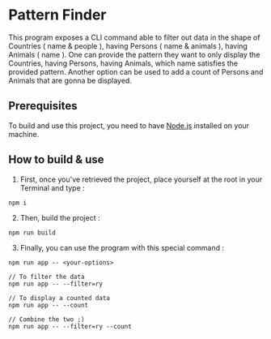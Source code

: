 # Pattern Finder

This program exposes a CLI command able to filter out data in the shape of Countries ( name & people ), having Persons
( name & animals ), having Animals ( name ).
One can provide the pattern they want to only display the Countries, having Persons, having Animals, which name satisfies
the provided pattern.
Another option can be used to add a count of Persons and Animals that are gonna be displayed.

## Prerequisites

To build and use this project, you need to have [Node.js](https://nodejs.org/en/) installed on your machine.

## How to build & use

1. First, once you've retrieved the project, place yourself at the root in your Terminal and type :
```
npm i
```

2. Then, build the project :
```
npm run build
```

3. Finally, you can use the program with this special command :
```
npm run app -- <your-options>

// To filter the data
npm run app -- --filter=ry

// To display a counted data
npm run app -- --count

// Combine the two ;)
npm run app -- --filter=ry --count
```
